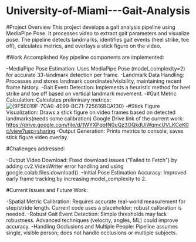 # University-of-Miami---Gait-Analysis

#Project Overview
This project develops a gait analysis pipeline using MediaPipe Pose. It processes video to extract gait parameters and visualize pose. The pipeline detects landmarks, identifies gait events (heel strike, toe off), calculates metrics, and overlays a stick figure on the video.

#Work Accomplished
Key pipeline components are implemented:
  
  -MediaPipe Pose Estimation: Uses MediaPipe Pose (model_complexity=2) for accurate 33-landmark detection per frame.
  -Landmark Data Handling: Processes and stores landmark coordinates/visibility, maintaining recent frame history.
  -Gait Event Detection: Implements a heuristic method for heel strike and toe off based on vertical landmark movement.
  -#Gait Metric Calculation: Calculates preliminary metrics: 
  ![{9F5E019F-7CA0-4E99-BC71-725816BCA130}](https://github.com/user-attachments/assets/63afd08e-cb67-4394-9835-b6129283bcc4)
  -#Stick Figure Visualization: Draws a stick figure on video frames based on detected landmarks(needs some calibration)
    Google Drive link of the current work: https://drive.google.com/file/d/1WYXPqofN0uQz3OQkdUiWqmcUVLKCeK0c/view?usp=sharing
  -Output Generation: Prints metrics to console, saves stick figure video overlay.

#Challenges addressed:

  -Output Video Download: Fixed download issues ("Failed to Fetch") by adding cv2.VideoWriter error handling and using google.colab.files.download().
  -Initial Pose Estimation Accuracy: Improved early frame tracking by increasing model_complexity to 2.

#Current Issues and Future Work:

  -Spatial Metric Calibration: Requires accurate real-world measurement for step/stride length. Current code uses a placeholder; robust calibration is needed.
  -Robust Gait Event Detection: Simple thresholds may lack robustness. Advanced techniques (velocity, angles, ML) could improve accuracy.
  -Handling Occlusions and Multiple People: Pipeline assumes single, visible person; does not handle occlusions or multiple subjects.
  
